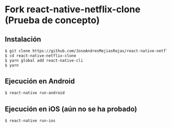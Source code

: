 # Fork react-native-netflix-clone (Prueba de concepto)

## Instalación

```bash
$ git clone https://github.com/JoseAndresMejiasRojas/react-native-netflix-clone.git
$ cd react-native-netflix-clone
$ yarn global add react-native-cli
$ yarn
```

## Ejecución en Android
```bash
$ react-native run-android
```

## Ejecución en iOS (aún no se ha probado)
```bash
$ react-native run-ios
```

